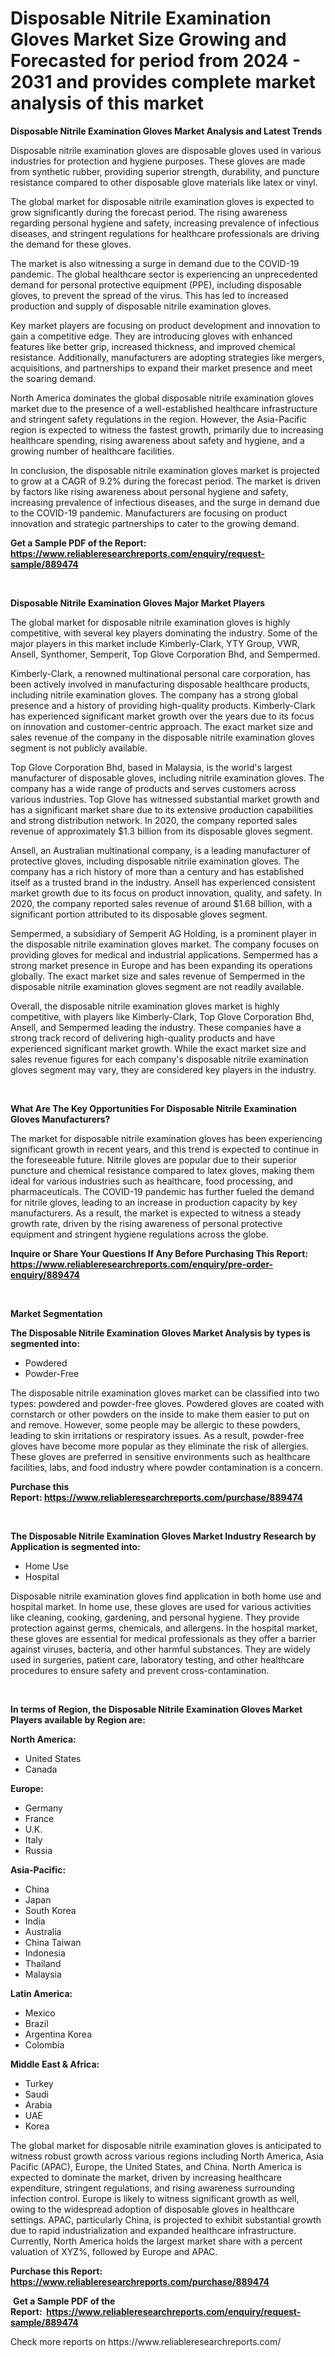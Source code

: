 <p><h1>Disposable Nitrile Examination Gloves Market Size Growing and Forecasted for period from 2024 - 2031 and provides complete market analysis of this market</h1></p><p><strong>Disposable Nitrile Examination Gloves Market Analysis and Latest Trends</strong></p>
<p><p>Disposable nitrile examination gloves are disposable gloves used in various industries for protection and hygiene purposes. These gloves are made from synthetic rubber, providing superior strength, durability, and puncture resistance compared to other disposable glove materials like latex or vinyl.</p><p>The global market for disposable nitrile examination gloves is expected to grow significantly during the forecast period. The rising awareness regarding personal hygiene and safety, increasing prevalence of infectious diseases, and stringent regulations for healthcare professionals are driving the demand for these gloves.</p><p>The market is also witnessing a surge in demand due to the COVID-19 pandemic. The global healthcare sector is experiencing an unprecedented demand for personal protective equipment (PPE), including disposable gloves, to prevent the spread of the virus. This has led to increased production and supply of disposable nitrile examination gloves.</p><p>Key market players are focusing on product development and innovation to gain a competitive edge. They are introducing gloves with enhanced features like better grip, increased thickness, and improved chemical resistance. Additionally, manufacturers are adopting strategies like mergers, acquisitions, and partnerships to expand their market presence and meet the soaring demand.</p><p>North America dominates the global disposable nitrile examination gloves market due to the presence of a well-established healthcare infrastructure and stringent safety regulations in the region. However, the Asia-Pacific region is expected to witness the fastest growth, primarily due to increasing healthcare spending, rising awareness about safety and hygiene, and a growing number of healthcare facilities.</p><p>In conclusion, the disposable nitrile examination gloves market is projected to grow at a CAGR of 9.2% during the forecast period. The market is driven by factors like rising awareness about personal hygiene and safety, increasing prevalence of infectious diseases, and the surge in demand due to the COVID-19 pandemic. Manufacturers are focusing on product innovation and strategic partnerships to cater to the growing demand.</p></p>
<p><strong>Get a Sample PDF of the Report:&nbsp; <a href="https://www.reliableresearchreports.com/enquiry/request-sample/889474">https://www.reliableresearchreports.com/enquiry/request-sample/889474</a></strong></p>
<p>&nbsp;</p>
<p><strong>Disposable Nitrile Examination Gloves Major Market Players</strong></p>
<p><p>The global market for disposable nitrile examination gloves is highly competitive, with several key players dominating the industry. Some of the major players in this market include Kimberly-Clark, YTY Group, VWR, Ansell, Synthomer, Semperit, Top Glove Corporation Bhd, and Sempermed. </p><p>Kimberly-Clark, a renowned multinational personal care corporation, has been actively involved in manufacturing disposable healthcare products, including nitrile examination gloves. The company has a strong global presence and a history of providing high-quality products. Kimberly-Clark has experienced significant market growth over the years due to its focus on innovation and customer-centric approach. The exact market size and sales revenue of the company in the disposable nitrile examination gloves segment is not publicly available.</p><p>Top Glove Corporation Bhd, based in Malaysia, is the world's largest manufacturer of disposable gloves, including nitrile examination gloves. The company has a wide range of products and serves customers across various industries. Top Glove has witnessed substantial market growth and has a significant market share due to its extensive production capabilities and strong distribution network. In 2020, the company reported sales revenue of approximately $1.3 billion from its disposable gloves segment.</p><p>Ansell, an Australian multinational company, is a leading manufacturer of protective gloves, including disposable nitrile examination gloves. The company has a rich history of more than a century and has established itself as a trusted brand in the industry. Ansell has experienced consistent market growth due to its focus on product innovation, quality, and safety. In 2020, the company reported sales revenue of around $1.68 billion, with a significant portion attributed to its disposable gloves segment.</p><p>Sempermed, a subsidiary of Semperit AG Holding, is a prominent player in the disposable nitrile examination gloves market. The company focuses on providing gloves for medical and industrial applications. Sempermed has a strong market presence in Europe and has been expanding its operations globally. The exact market size and sales revenue of Sempermed in the disposable nitrile examination gloves segment are not readily available.</p><p>Overall, the disposable nitrile examination gloves market is highly competitive, with players like Kimberly-Clark, Top Glove Corporation Bhd, Ansell, and Sempermed leading the industry. These companies have a strong track record of delivering high-quality products and have experienced significant market growth. While the exact market size and sales revenue figures for each company's disposable nitrile examination gloves segment may vary, they are considered key players in the industry.</p></p>
<p>&nbsp;</p>
<p><strong>What Are The Key Opportunities For Disposable Nitrile Examination Gloves Manufacturers?</strong></p>
<p><p>The market for disposable nitrile examination gloves has been experiencing significant growth in recent years, and this trend is expected to continue in the foreseeable future. Nitrile gloves are popular due to their superior puncture and chemical resistance compared to latex gloves, making them ideal for various industries such as healthcare, food processing, and pharmaceuticals. The COVID-19 pandemic has further fueled the demand for nitrile gloves, leading to an increase in production capacity by key manufacturers. As a result, the market is expected to witness a steady growth rate, driven by the rising awareness of personal protective equipment and stringent hygiene regulations across the globe.</p></p>
<p><strong>Inquire or Share Your Questions If Any Before Purchasing This Report: <a href="https://www.reliableresearchreports.com/enquiry/pre-order-enquiry/889474">https://www.reliableresearchreports.com/enquiry/pre-order-enquiry/889474</a></strong></p>
<p>&nbsp;</p>
<p><strong>Market Segmentation</strong></p>
<p><strong>The Disposable Nitrile Examination Gloves Market Analysis by types is segmented into:</strong></p>
<p><ul><li>Powdered</li><li>Powder-Free</li></ul></p>
<p><p>The disposable nitrile examination gloves market can be classified into two types: powdered and powder-free gloves. Powdered gloves are coated with cornstarch or other powders on the inside to make them easier to put on and remove. However, some people may be allergic to these powders, leading to skin irritations or respiratory issues. As a result, powder-free gloves have become more popular as they eliminate the risk of allergies. These gloves are preferred in sensitive environments such as healthcare facilities, labs, and food industry where powder contamination is a concern.</p></p>
<p><strong>Purchase this Report:&nbsp;<a href="https://www.reliableresearchreports.com/purchase/889474">https://www.reliableresearchreports.com/purchase/889474</a></strong></p>
<p>&nbsp;</p>
<p><strong>The Disposable Nitrile Examination Gloves Market Industry Research by Application is segmented into:</strong></p>
<p><ul><li>Home Use</li><li>Hospital</li></ul></p>
<p><p>Disposable nitrile examination gloves find application in both home use and hospital market. In home use, these gloves are used for various activities like cleaning, cooking, gardening, and personal hygiene. They provide protection against germs, chemicals, and allergens. In the hospital market, these gloves are essential for medical professionals as they offer a barrier against viruses, bacteria, and other harmful substances. They are widely used in surgeries, patient care, laboratory testing, and other healthcare procedures to ensure safety and prevent cross-contamination.</p></p>
<p>&nbsp;</p>
<p><strong>In terms of Region, the Disposable Nitrile Examination Gloves Market Players available by Region are:</strong></p>
<p>
    <p> <strong> North America: </strong>
        <ul>
            <li>United States</li>
            <li>Canada</li>
        </ul>
        </p> 
    <p> <strong> Europe: </strong>
        <ul>
            <li>Germany</li>
            <li>France</li>
            <li>U.K.</li>
            <li>Italy</li>
            <li>Russia</li>
        </ul>
        </p> 
    <p> <strong> Asia-Pacific: </strong>
        <ul>
            <li>China</li>
            <li>Japan</li>
            <li>South Korea</li>
            <li>India</li>
            <li>Australia</li>
            <li>China Taiwan</li>
            <li>Indonesia</li>
            <li>Thailand</li>
            <li>Malaysia</li>
        </ul>
        </p> 
    <p> <strong> Latin America: </strong>
        <ul>
            <li>Mexico</li>
            <li>Brazil</li>
            <li>Argentina Korea</li>
            <li>Colombia</li>
        </ul>
        </p> 
    <p> <strong> Middle East & Africa: </strong>
        <ul>
            <li>Turkey</li>
            <li>Saudi</li>
            <li>Arabia</li>
            <li>UAE</li>
            <li>Korea</li>
        </ul>
    </p>
    </p>
<p><p>The global market for disposable nitrile examination gloves is anticipated to witness robust growth across various regions including North America, Asia Pacific (APAC), Europe, the United States, and China. North America is expected to dominate the market, driven by increasing healthcare expenditure, stringent regulations, and rising awareness surrounding infection control. Europe is likely to witness significant growth as well, owing to the widespread adoption of disposable gloves in healthcare settings. APAC, particularly China, is projected to exhibit substantial growth due to rapid industrialization and expanded healthcare infrastructure. Currently, North America holds the largest market share with a percent valuation of XYZ%, followed by Europe and APAC.</p></p>
<p><strong>Purchase this Report: <a href="https://www.reliableresearchreports.com/purchase/889474">https://www.reliableresearchreports.com/purchase/889474</a></strong></p>
<p>&nbsp;<strong>Get a Sample PDF of the Report:&nbsp;&nbsp;<a href="https://www.reliableresearchreports.com/enquiry/request-sample/889474">https://www.reliableresearchreports.com/enquiry/request-sample/889474</a></strong></p>
<p><strong></strong></p>
<p>Check more reports on https://www.reliableresearchreports.com/</p>